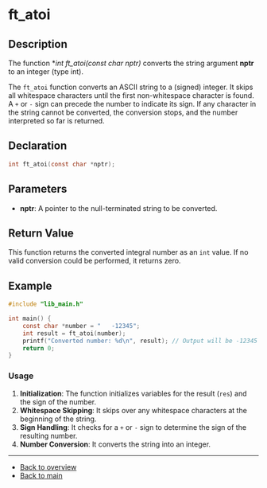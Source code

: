 # ft_atoi

## Description

The function **int ft_atoi(const char *nptr)** converts the string argument **nptr** to an integer (type int).

The `ft_atoi` function converts an ASCII string to a (signed) integer. It skips all whitespace characters until the first non-whitespace character is found. A `+` or `-` sign can precede the number to indicate its sign. If any character in the string cannot be converted, the conversion stops, and the number interpreted so far is returned.

## Declaration
```c
int ft_atoi(const char *nptr);
```
## Parameters

- **nptr**: A pointer to the null-terminated string to be converted.

## Return Value

This function returns the converted integral number as an `int` value. If no valid conversion could be performed, it returns zero.

## Example
```c
#include "lib_main.h"

int main() {
    const char *number = "   -12345";
    int result = ft_atoi(number);
    printf("Converted number: %d\n", result); // Output will be -12345
    return 0;
}
```
### Usage

1. **Initialization**: The function initializes variables for the result (`res`) and the sign of the number.
2. **Whitespace Skipping**: It skips over any whitespace characters at the beginning of the string.
3. **Sign Handling**: It checks for a `+` or `-` sign to determine the sign of the resulting number.
4. **Number Conversion**: It converts the string into an integer.

---

- [Back to overview](../Overview_about_function.md)
- [Back to main](/)
